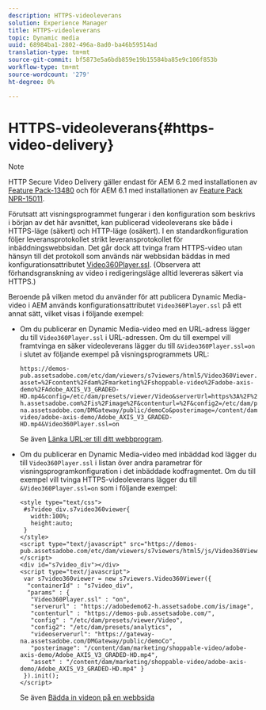 ```yaml
---
description: HTTPS-videoleverans
solution: Experience Manager
title: HTTPS-videoleverans
topic: Dynamic media
uuid: 68984ba1-2802-496a-8ad0-ba46b59514ad
translation-type: tm+mt
source-git-commit: bf5873e5a6bdb859e19b15584ba85e9c106f853b
workflow-type: tm+mt
source-wordcount: '279'
ht-degree: 0%

---
```



# HTTPS-videoleverans{#https-video-delivery}

>[!NOTE]
>
>HTTP Secure Video Delivery gäller endast för AEM 6.2 med installationen av [Feature Pack-13480](https://www.adobeaemcloud.com/content/marketplace/marketplaceProxy.html?packagePath=/content/companies/public/adobe/packages/cq620/featurepack/cq-6.2.0-featurepack-13480) och för AEM 6.1 med installationen av [Feature Pack NPR-15011](https://www.adobeaemcloud.com/content/marketplace/marketplaceProxy.html?packagePath=/content/companies/public/adobe/packages/cq610/featurepack/cq-6.1.0-featurepack-15011).

Förutsatt att visningsprogrammet fungerar i den konfiguration som beskrivs i början av det här avsnittet, kan publicerad videoleverans ske både i HTTPS-läge (säkert) och HTTP-läge (osäkert). I en standardkonfiguration följer leveransprotokollet strikt leveransprotokollet för inbäddningswebbsidan. Det går dock att tvinga fram HTTPS-video utan hänsyn till det protokoll som används när webbsidan bäddas in med konfigurationsattributet [Video360Player.ssl](/help/aem-viewers-ref/c-html5-aem-asset-viewers/c-html5-aem-video360/r-html5-aem-video360-config-attrib/r-html5-aem-video360-config-attrib-video360player-ssl.md). (Observera att förhandsgranskning av video i redigeringsläge alltid levereras säkert via HTTPS.)

Beroende på vilken metod du använder för att publicera Dynamic Media-video i AEM används konfigurationsattributet `Video360Player.ssl` på ett annat sätt, vilket visas i följande exempel:

* Om du publicerar en Dynamic Media-video med en URL-adress lägger du till `Video360Player.ssl` i URL-adressen. Om du till exempel vill framtvinga en säker videoleverans lägger du till `&Video360Player.ssl=on` i slutet av följande exempel på visningsprogrammets URL:

   ```
   https://demos-pub.assetsadobe.com/etc/dam/viewers/s7viewers/html5/Video360Viewer.html?asset=%2Fcontent%2Fdam%2Fmarketing%2Fshoppable-video%2Fadobe-axis-demo%2FAdobe_AXIS_V3_GRADED-HD.mp4&config=/etc/dam/presets/viewer/Video&serverUrl=https%3A%2F%2Fadobedemo62-h.assetsadobe.com%2Fis%2Fimage%2F&contenturl=%2F&config2=/etc/dam/presets/analytics&videoserverurl=https://gateway-na.assetsadobe.com/DMGateway/public/demoCo&posterimage=/content/dam/marketing/shoppable-video/adobe-axis-demo/Adobe_AXIS_V3_GRADED-HD.mp4&Video360Player.ssl=on
   ```

   Se även [Länka URL:er till ditt webbprogram](https://docs.adobe.com/content/help/en/experience-manager-64/assets/dynamic/linking-urls-to-yourwebapplication.html).

* Om du publicerar en Dynamic Media-video med inbäddad kod lägger du till `Video360Player.ssl` i listan över andra parametrar för visningsprogramkonfiguration i det inbäddade kodfragmentet. Om du till exempel vill tvinga HTTPS-videoleverans lägger du till `&Video360Player.ssl=on` som i följande exempel:

   ```
   <style type="text/css"> 
    #s7video_div.s7video360viewer{ 
      width:100%;  
      height:auto; 
    } 
   </style> 
   <script type="text/javascript" src="https://demos-pub.assetsadobe.com/etc/dam/viewers/s7viewers/html5/js/Video360Viewer.js"></script> 
   <div id="s7video_div"></div> 
   <script type="text/javascript"> 
    var s7video360viewer = new s7viewers.Video360Viewer({ 
     "containerId" : "s7video_div", 
     "params" : {  
      "Video360Player.ssl" : "on", 
      "serverurl" : "https://adobedemo62-h.assetsadobe.com/is/image", 
      "contenturl" : "https://demos-pub.assetsadobe.com/",  
      "config" : "/etc/dam/presets/viewer/Video", 
      "config2": "/etc/dam/presets/analytics", 
      "videoserverurl": "https://gateway-na.assetsadobe.com/DMGateway/public/demoCo", 
      "posterimage": "/content/dam/marketing/shoppable-video/adobe-axis-demo/Adobe_AXIS_V3_GRADED-HD.mp4", 
      "asset" : "/content/dam/marketing/shoppable-video/adobe-axis-demo/Adobe_AXIS_V3_GRADED-HD.mp4" } 
    }).init(); 
   </script>
   ```

   Se även [Bädda in videon på en webbsida](https://docs.adobe.com/content/help/en/experience-manager-64/assets/dynamic/linking-urls-to-yourwebapplication.html)

